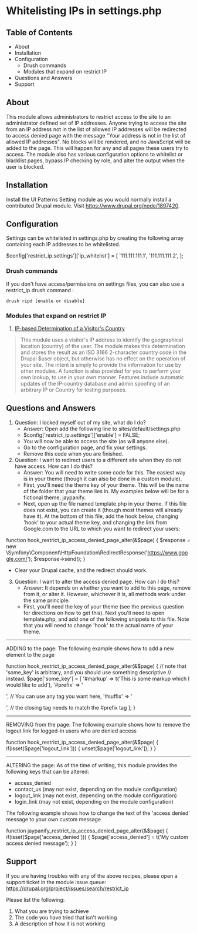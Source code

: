 # Whitelisting IPs in settings.php

## Table of Contents
* About
* Installation
* Configuration
  * Drush commands
  * Modules that expand on restrict IP
* Questions and Answers
* Support

## About

This module allows administrators to restrict access to the site to an
administrator defined set of IP addresses. Anyone trying to access the site
from an IP address not in the list of allowed IP addresses will be redirected
to access denied page with the message "Your address is not in the list of
allowed IP addresses". No blocks will be rendered, and no JavaScript will be
added to the page. This will happen for any and all pages these users try to
access. The module also has various configuration options to whitelist or
blacklist pages, bypass IP checking by role, and alter the output when the
user is blocked.

## Installation

Install the UI Patterns Setting module as you would normally install a
contributed Drupal module. Visit https://www.drupal.org/node/1897420.

## Configuration

Settings can be whitelisted in settings.php by creating the following array
containing each IP addresses to be whitelisted.

$config['restrict_ip.settings']['ip_whitelist'] = [
'111.111.111.1',
'111.111.111.2',
];

### Drush commands

If you don't have access/permissions on settings files, you can also use a restrict_ip drush command :

`drush ripd [enable or disable]`

### Modules that expand on restrict IP

1. [IP-based Determination of a Visitor's Country](https://www.drupal.org/project/ip2country)
> This module uses a visitor's IP address to identify the geographical location (country)
> of the user. The module makes this determination and stores the result as an
> ISO 3166 2-character country code in the Drupal $user object, but otherwise
> has no effect on the operation of your site. The intent is simply to provide
> the information for use by other modules. A function is also provided for you
> to perform your own lookup, to use in your own manner. Features
> include automatic updates of the IP-country database and admin spoofing
> of an arbitrary IP or Country for testing purposes.


## Questions and Answers

1. Question: I locked myself out of my site, what do I do?
    * Answer: Open add the following line to sites/default/settings.php
    * $config['restrict_ip.settings']['enable'] = FALSE;
    * You will now be able to access the site (as will anyone else).
    * Go to the configuration page, and fix your settings.
    * Remove this code when you are finished.
2. Question: I want to redirect users to a different site when they do not have
   access. How can I do this?
    * Answer: You will need to write some code for this. The easiest way is in your
      theme (though it can also be done in a custom module).
    * First, you'll need the theme key of your theme. This will be the name of the
      folder that your theme lies in. My examples below will be for a fictional theme,
      jaypanify.
    * Next, open up the file named template.php in your theme. If this file does not
      exist, you can create it (though most themes will already have it). At the
      bottom of this file, add the hook below, changing 'hook' to your actual theme
      key, and changing the link from Google.com to the URL to which you want to
      redirect your users:

function hook_restrict_ip_access_denied_page_alter(&$page)
{
$response = new \Symfony\Component\HttpFoundation\RedirectResponse('https://www.google.com/');
$response->send();
}

* Clear your Drupal cache, and the redirect should work.

3. Question: I want to alter the access denied page. How can I do this?
    * Answer: It depends on whether you want to add to this page, remove from it, or
      alter it. However, whichever it is, all methods work under the same principle.
    * First, you'll need the key of your theme (see the previous question for
      directions on how to get this). Next you'll need to open template.php, and add
      one of the following snippets to this file. Note that you will need to change
      'hook' to the actual name of your theme.

***

ADDING to the page:
The following example shows how to add a new element to the page

function hook_restrict_ip_access_denied_page_alter(&$page)
{
  // note that 'some_key' is arbitrary, and you should use something descriptive
  // instead.
  $page['some_key'] = [
    '#markup' => t('This is some markup which I would like to add'),
    '#prefix' => '<p>', // You can use any tag you want here,
    '#suffix' => '</p>', // the closing tag needs to match the #prefix tag
  ];
}

***

REMOVING from the page:
The following example shows how to remove the logout link for logged-in users
who are denied access

function hook_restrict_ip_access_denied_page_alter(&$page)
{
  if(isset($page['logout_link']))
  {
    unset($page['logout_link']);
  }
}

***

ALTERING the page:
As of the time of writing, this module provides the following keys that can be
altered:
* access_denied
* contact_us (may not exist, depending on the module configuration)
* logout_link (may not exist, depending on the module configuration)
* login_link (may not exist, depending on the module configuration)

The following example shows how to change the text of the 'access denied'
message to your own custom message

function jaypanify_restrict_ip_access_denied_page_alter(&$page)
{
  if(isset($page['access_denied']))
  {
  	$page['access_denied'] = t('My custom access denied message');
  }
}

## Support

If you are having troubles with any of the above recipes, please open a support
ticket in the module issue queue:
https://drupal.org/project/issues/search/restrict_ip

Please list the following:

1) What you are trying to achieve
2) The code you have tried that isn't working
3) A description of how it is not working
